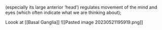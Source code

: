 (especially its large anterior ‘head’) regulates movement of the mind and eyes (which often indicate what we are thinking about);  

Loook at [[Basal Ganglia]]
![[Pasted image 20230521195919.png]]